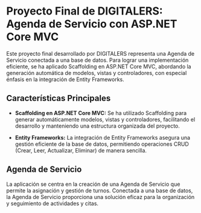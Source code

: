 # Proyecto Final de DIGITALERS: Agenda de Servicio con ASP.NET Core MVC

Este proyecto final desarrollado por DIGITALERS representa una Agenda de Servicio conectada a una base de datos. Para lograr una implementación eficiente, se ha aplicado Scaffolding en ASP.NET Core MVC, abordando la generación automática de modelos, vistas y controladores, con especial énfasis en la integración de Entity Frameworks.

## Características Principales

- **Scaffolding en ASP.NET Core MVC:** Se ha utilizado Scaffolding para generar automáticamente modelos, vistas y controladores, facilitando el desarrollo y manteniendo una estructura organizada del proyecto.

- **Entity Frameworks:** La integración de Entity Frameworks asegura una gestión eficiente de la base de datos, permitiendo operaciones CRUD (Crear, Leer, Actualizar, Eliminar) de manera sencilla.

## Agenda de Servicio

La aplicación se centra en la creación de una Agenda de Servicio que permite la asignación y gestión de turnos. Conectada a una base de datos, la Agenda de Servicio proporciona una solución eficaz para la organización y seguimiento de actividades y citas.

